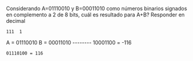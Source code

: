 Considerando A=01110010 y B=00011010 como números binarios signados en complemento a 2 de 8 bits, cuál es resultado para A+B? Responder en decimal

    111  1  
A = 01110010
B = 00011010
    --------
    10001100 = -116

    01110100 = 116





